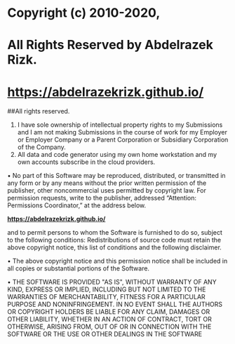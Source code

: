 # Copyright (c) 2010-2020, 
# All Rights Reserved by Abdelrazek Rizk.
# <https://abdelrazekrizk.github.io/>

##All rights reserved. 
1. I have sole ownership of intellectual property rights to my Submissions and 
I am not making Submissions in the course of work for my Employer or Employer Company or a Parent Corporation or Subsidiary Corporation of the Company.
2. All data and code generator using my own home workstation and my own accounts subscribe in the cloud providers. 

• No part of this Software may be reproduced, distributed, or transmitted in any form or by any means
without the prior written permission of the publisher,
other noncommercial uses permitted by copyright law. For permission requests, write to the publisher, 
addressed “Attention: Permissions Coordinator,” at the address below.

**<https://abdelrazekrizk.github.io/>**

and to permit persons to whom the Software is furnished to do so, subject to the following conditions:
Redistributions of source code must retain the above copyright notice, this list of conditions and the following disclaimer.

• The above copyright notice and this permission notice shall be included in all copies or substantial portions of the Software.

• THE SOFTWARE IS PROVIDED "AS IS", WITHOUT WARRANTY OF ANY KIND, EXPRESS OR IMPLIED, 
INCLUDING BUT NOT LIMITED TO THE WARRANTIES OF MERCHANTABILITY, FITNESS FOR A PARTICULAR PURPOSE AND NONINFRINGEMENT.
IN NO EVENT SHALL THE AUTHORS OR COPYRIGHT HOLDERS BE LIABLE FOR ANY CLAIM, DAMAGES OR OTHER LIABILITY, 
WHETHER IN AN ACTION OF CONTRACT, TORT OR OTHERWISE, ARISING FROM, 
OUT OF OR IN CONNECTION WITH THE SOFTWARE OR THE USE OR OTHER DEALINGS IN THE SOFTWARE



